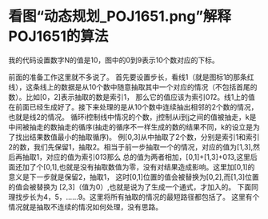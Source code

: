 # 看图“动态规划_POJ1651.png”解释POJ1651的算法

我的代码设置数字N的值是10，图中的0到9表示10个数对应的下标。

前面的准备工作这里就不多说了。
首先要设置步长，看线1（就是图标1的那条红线），这条线上的数据是从10个数中随意抽取其中一个对应的情况（不包括首尾的数）。比如[0，2]表示抽取的数是索引1，
那么它的值应该为索引0*1*2。线1上的值在前面已经生成好了。接下来处理的是从10个数中连续抽出相邻的2个数的情况，也就是线2的情况。
循环i控制线中情况的个数，j控制从i到j之间的值被抽走，k是中间被抽走的数抽走的循序(抽走的循序不一样生成的数的结果不同，k的设立是为了找出结果数值最小的抽取循序)。
例[0,3]从中抽取了2个数，分别是索引1和索引2的数，我们先保留1，抽取2。相当于前一步抽取一个的情况，对应的值为[1,3],然后再抽取1，对应的值为索引0*1*3那么
总的值为两者相加，[0,1]+[1,3]+0*1*3,这里后面还加了个[0,1],也就是没有抽取数值为零，没有对结果造成影响。这里加[0,1]的意义是下一步就是保留2，抽取1，
这时[0,1]位置的值会被替换为[0,2],而[1,3]位置的值会被替换为 [2,3]（值为0）,也就是说为了生成一个通式，才加入的。
下面同理找步长为4，5，……9。这里将所有抽取的情况的最短路径都包括了。
这里有个情况就是抽取不连续的情况如何处理，没有思路。

